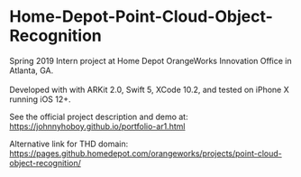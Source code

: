 # Home-Depot-Point-Cloud-Object-Recognition
Spring 2019 Intern project at Home Depot OrangeWorks Innovation Office in Atlanta, GA. <br> <br>
Developed with with ARKit 2.0, Swift 5, XCode 10.2, and tested on iPhone X running iOS 12+.

See the official project description and demo at: <br>
https://johnnyhoboy.github.io/portfolio-ar1.html

Alternative link for THD domain: <br>
https://pages.github.homedepot.com/orangeworks/projects/point-cloud-object-recognition/
